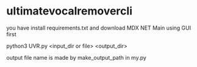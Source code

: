 # ultimatevocalremovercli

you have install requirements.txt and download MDX NET Main using GUI first

python3 UVR.py <input_dir or file> <output_dir>

output file name is made by make_output_path in my.py

